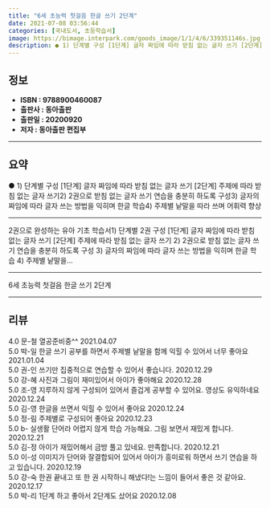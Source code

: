 ```yaml
---
title: "6세 초능력 첫걸음 한글 쓰기 2단계"
date: 2021-07-08 03:56:44
categories: [국내도서, 초등학습서]
image: https://bimage.interpark.com/goods_image/1/1/4/6/339351146s.jpg
description: ● 1) 단계별 구성 [1단계] 글자 짜임에 따라 받침 없는 글자 쓰기 [2단계] 주제에 따라 받침 없는 글자 쓰기2) 2권으로 받침 없는 글자 쓰기 연습을 충분히 하도록 구성3) 글자의 짜임에 따라 글자 쓰는 방법을 익히며 한글 학습4) 주제별 낱말을 따라 쓰며 어휘
---
```


## **정보**

- **ISBN : 9788900460087**
- **출판사 : 동아출판**
- **출판일 : 20200920**
- **저자 : 동아출판 편집부**

------



## **요약**

●  1) 단계별 구성 [1단계] 글자 짜임에 따라 받침 없는 글자 쓰기          [2단계] 주제에 따라 받침 없는 글자 쓰기2) 2권으로 받침 없는 글자 쓰기 연습을 충분히 하도록 구성3) 글자의 짜임에 따라 글자 쓰는 방법을 익히며 한글 학습4) 주제별 낱말을 따라 쓰며 어휘력 향상

------

2권으로 완성하는 유아 기초 학습서1) 단계별 2권 구성 [1단계] 글자 짜임에 따라 받침 없는 글자 쓰기
           [2단계] 주제에 따라 받침 없는 글자 쓰기
2) 2권으로 받침 없는 글자 쓰기 연습을 충분히 하도록 구성
3) 글자의 짜임에 따라 글자 쓰는 방법을 익히며 한글 학습
4) 주제별 낱말을... 

------


6세 초능력 첫걸음 한글 쓰기 2단계 

------


## **리뷰** 

4.0 문-철 열공준비중^^ 2021.04.07 <br/>5.0 박-일 한글 쓰기 공부를 하면서 주제별 낱말을 함께 익힐 수 있어서 너무 좋아요 2021.01.04 <br/>5.0 권-인 쓰기만 집중적으로 연습할 수 있어서 좋습니다. 2020.12.29 <br/>5.0 강-혜 사진과 그림이 재미있어서 아이가 좋아해요 2020.12.28 <br/>5.0 조-영 지루하지 않게 구성되어 있어서 즐겁게 공부할 수 있어요. 영상도 유익하네요 2020.12.24 <br/>5.0 김-영 한글을 쓰면서 익힐 수 있어서 좋아요 2020.12.24 <br/>5.0 정-림 주제별로 구성되어 좋아요 2020.12.23 <br/>5.0 b- 실생활 단어라 어렵지 않게 학습 가능해요. 그림 보면서 재밌게 합니다. 2020.12.21 <br/>5.0 김-정 아이가 재밌어해서 금방 풀고 있네요. 만족합니다. 2020.12.21 <br/>5.0 이-성 이미지가 단어와 잘결합되어 있어서 아이가 흥미로워 하면서 쓰기 연습을 하고 있습니다. 2020.12.19 <br/>5.0 강-숙 한권 끝내고 또 한 권 시작하니 해냈다!는 느낌이 들어서 좋은 것 같아요. 2020.12.17 <br/>5.0 박-리 1단계 하고 좋아서 2단계도 샀어요 2020.12.08 <br/>